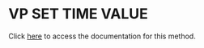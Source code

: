 <!---->
# VP SET TIME VALUE

Click [here](https://developer.4d.com/docs/ViewPro/commands/vp-set-time-value) to access the documentation for this method.

